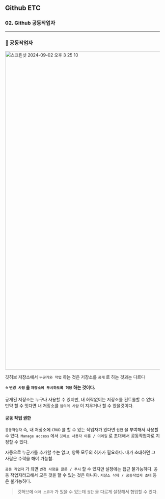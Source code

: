 ## Github ETC

### 02. Github 공동작업자

---

### 📌 공동작업자

<img width="1036" alt="스크린샷 2024-09-02 오후 3 25 10" src="https://github.com/user-attachments/assets/7c9e017d-049b-4a04-a003-c10ad864f88a">

깃허브 저장소에서 `누군가와 작업` 하는 것은 저장소를 `공개` 로 하는 것과는 다르다

**⭐️ `변경 사항` 을 `저장소에 푸시하도록 허용` 하는 것이다.**

공개된 저장소는 누구나 사용할 수 있지만, 내 허락없이는 저장소를 컨트롤할 수 없다. 만약 할 수 잇다면 내 저장소를 `임의의 사람` 이 지우거나 할 수 있을것이다.

#### 공동 작업 권한

`공동작업자` 즉, 내 저장소에 `CRUD` 를 할 수 있는 작업자가 있다면 `권한` 을 부여해서 사용할 수 있다.
`Manage access` 에서 `깃허브 사용자 이름 / 이메일` 로 초대해서 공동작업자로 지정할 수 있다.

자동으로 누군가를 추가할 수는 없고, 양쪽 모두의 허가가 필요하다. 내가 초대하면 그 사람은 수락을 해야 가능함.

`공동 작업자` 가 되면 `변경 사항을 클론 / 푸시` 할 수 있지만 설정에는 접근 불가능하다. 공동 작업자라고해서 모든 것을 할 수 있는 것은 아니다. `저장소 삭제 / 공동작업자 초대` 등은 불가능하다.

> 깃허브에 `여러 소유자` 가 있을 수 있는데 `권한` 을 다르게 설정해서 협업할 수 있다.
